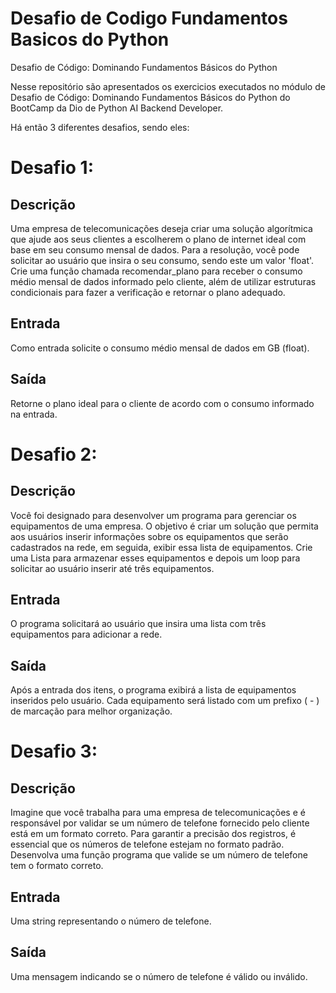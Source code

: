 # Desafio de Codigo Fundamentos Basicos do Python
Desafio de Código: Dominando Fundamentos Básicos do Python 

Nesse repositório são apresentados os exercicios executados no módulo de Desafio de Código: Dominando Fundamentos Básicos do Python do BootCamp da Dio de Python AI Backend Developer.

Há então 3 diferentes desafios, sendo eles:

# Desafio 1:
## Descrição
Uma empresa de telecomunicações deseja criar uma solução algorítmica que ajude aos seus clientes a escolherem o plano de internet ideal com base em seu consumo mensal de dados. Para a resolução, você pode solicitar ao usuário que insira o seu consumo, sendo este um valor 'float'. Crie uma função chamada recomendar_plano para receber o consumo médio mensal de dados informado pelo cliente, além de utilizar estruturas condicionais para fazer a verificação e retornar o plano adequado.

## Entrada
Como entrada solicite o consumo médio mensal de dados em GB (float).

## Saída
Retorne o plano ideal para o cliente de acordo com o consumo informado na entrada.

# Desafio 2:
## Descrição
Você foi designado para desenvolver um programa para gerenciar os equipamentos de uma empresa. O objetivo é criar um solução que permita aos usuários inserir informações sobre os equipamentos que serão cadastrados na rede, em seguida, exibir essa lista de equipamentos. Crie uma Lista para armazenar esses equipamentos e depois um loop para solicitar ao usuário inserir até três equipamentos.

## Entrada
O programa solicitará ao usuário que insira uma lista com três equipamentos para adicionar a rede.

## Saída
Após a entrada dos itens, o programa exibirá a lista de equipamentos inseridos pelo usuário. Cada equipamento será listado com um prefixo ( - ) de marcação para melhor organização.

# Desafio 3:
## Descrição
Imagine que você trabalha para uma empresa de telecomunicações e é responsável por validar se um número de telefone fornecido pelo cliente está em um formato correto. Para garantir a precisão dos registros, é essencial que os números de telefone estejam no formato padrão. Desenvolva uma função programa que valide se um número de telefone tem o formato correto.

## Entrada
Uma string representando o número de telefone.

## Saída
Uma mensagem indicando se o número de telefone é válido ou inválido.